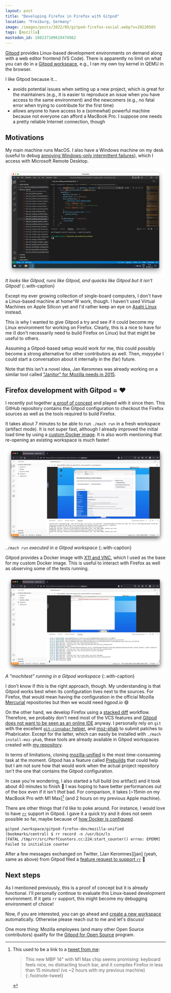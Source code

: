 ```yaml
---
layout: post
title: "Developing Firefox in Firefox with Gitpod"
location: "Freiburg, Germany"
image: /images/posts/2022/05/gitpod-firefox-social.webp?v=20220503
tags: [mozilla]
mastodon_id: 108237109619474962
---
```


[Gitpod][] provides Linux-based development environments on demand along with a
web editor frontend (VS Code). There is apparently no limit on what you can do
in a [Gitpod workspace][], e.g., I ran my own toy kernel in QEMU in the browser.

I like Gitpod because it...

- avoids potential issues when setting up a new project, which is great for the
  maintainers (e.g., it is easier to reproduce an issue when you have access to
  the same environment) and the newcomers (e.g., no fatal error when trying to
  contribute for the first time)
- allows anyone to have access to a (somewhat) powerful machine because not
  everyone can afford a MacBook Pro. I suppose one needs a pretty reliable
  Internet connection, though

## Motivations

My main machine runs MacOS. I also have a Windows machine on my desk (useful to
debug [annoying Windows-only intermittent failures][intermittent]), which I
access with Microsoft Remote Desktop.

![](/images/posts/2022/05/remote-desktop.webp)
_It looks like Gitpod, runs like Gitpod, and quacks like Gitpod but it isn't Gitpod!_
{:.with-caption}

Except my ever growing collection of single-board computers, I don't have a
Linux-based machine at home^W work, though. I haven't used Virtual Machines on
Apple Silicon yet and I'd rather keep an eye on [Asahi Linux][] instead.

This is why I wanted to give Gitpod a try and see if it could become my Linux
environment for working on Firefox. Clearly, this is a nice to have for me (I
don't necessarily need to build Firefox on Linux) but that might be useful to
others.

Assuming a Gitpod-based setup would work for me, this could possibly become a
strong alternative for other contributors as well. Then, _mayyybe_ I could start
a conversation about it internally in the (far) future.

Note that this isn't a novel idea, Jan Keromnes was already working on a similar
tool called ["Janitor" for Mozilla needs in 2015][yt-janitor].

## Firefox development with Gitpod = ❤️

I recently put together [a proof of concept][gitpod-firefox-dev] and played
with it since then. This GitHub repository contains the Gitpod configuration
to checkout the Firefox sources as well as the tools required to build Firefox.

It takes about 7 minutes to be able to run `./mach run` in a fresh workspace
(artifact mode). It is not super fast, although I already improved the initial
load time by using a [custom Docker image][docker-gitpod-firefox-dev]. It is
also worth mentioning that re-opening an existing workspace is much faster!

![](/images/posts/2022/05/gitpod-mach-run.webp)
_`./mach run` executed in a Gitpod workspace_
{:.with-caption}

Gitpod provides a Docker image with [X11 and VNC][], which I used as the base
for my custom Docker image. This is useful to interact with Firefox as well as
observing some of the tests running.

![](/images/posts/2022/05/gitpod-mach-test.webp)
_A "mochitest" running in a Gitpod workspace_
{:.with-caption}

I don't know if _this_ is the right approach, though. My understanding is that
Gitpod works best when its configuration lives next to the sources. For Firefox,
that would mean having the configuration in the official Mozilla [Mercurial][]
repositories but then we would need _hgpod.io_ 😅

On the other hand, we develop Firefox using a [stacked diff][] workflow.
Therefore, we probably don't need most of the VCS features and [Gitpod does not
want to be seen as an online IDE][gitpod-jetbrains] anyway. I personally rely
on `git` with the excellent [`git-cinnabar` helper][cinnabar], and [moz-phab][]
to submit patches to Phabricator. Except for the latter, which can easily be
installed with `./mach install-moz-phab`, these tools are already available in
Gitpod workspaces created with [my repository][gitpod-firefox-dev].

In terms of limitations, cloning [mozilla-unified][] is the most time-consuming
task at the moment. Gitpod has a feature called [Prebuilds][] that could help
but I am not sure how that would work when the actual project repository isn't
the one that contains the Gitpod configuration.

In case you're wondering, I also started a full build (no artifact) and it took
about 40 minutes to finish 🙁 I was hoping to have better performances out of
the box even if it isn't _that_ bad. For comparison, it takes [~15min on my
MacBook Pro with M1 Max][^tweet-m1-max] (and 2 hours on my previous Apple
machine).

There are other things that I'd like to poke around. For instance, I would love
to have [`rr`][rr] support in Gitpod. I gave it a quick try and it does not seem
possible so far, maybe because of [how Docker is configured][rr-docker].

```
gitpod /workspace/gitpod-firefox-dev/mozilla-unified (bookmarks/central) $ rr record -n /usr/bin/ls
[FATAL /tmp/rr/src/PerfCounters.cc:224:start_counter() errno: EPERM] Failed to initialize counter
```

After a few messages exchanged on Twitter, [Jan Keromnes][jan] (yeah, same as
above) from Gitpod filed a [feature request to support `rr`][feat-req-gitpod] 🤞

## Next steps

As I mentioned previously, this is a proof of concept but it is already
functional. I'll personally continue to evaluate this Linux-based development
environment. If it gets `rr` support, this might become my debugging
environment of choice!

Now, if you are interested, you can go ahead and [create a new
workspace][open-in-gitpod] automatically. Otherwise please reach out to me and
let's discuss!

One more thing: Mozilla employees (and many other Open Source contributors)
qualify for the [Gitpod for Open Source][gitpod-opensource] program.

[^tweet-m1-max]: This used to be a link to a [tweet from me](https://twitter.com/couac/status/1463582168450539541):
    > This new MBP 14" with M1 Max chip seems promising: keyboard feels nice, no
    > distracting touch bar, and it compiles Firefox in less than 15 minutes!
    > (vs ~2 hours with my previous machine)
    {:.footnote-tweet}

[asahi linux]: https://asahilinux.org/
[cinnabar]: https://github.com/glandium/git-cinnabar
[docker-gitpod-firefox-dev]: https://hub.docker.com/r/willdurand/gitpod-firefox-dev
[feat-req-gitpod]: https://github.com/gitpod-io/gitpod/issues/9687
[gitpod workspace]: https://www.gitpod.io/docs/workspaces
[gitpod-firefox-dev]: https://github.com/willdurand/gitpod-firefox-dev
[gitpod-jetbrains]: https://www.gitpod.io/blog/gitpod-jetbrains
[gitpod-opensource]: https://www.gitpod.io/blog/gitpod-for-opensource
[gitpod]: https://gitpod.io/
[intermittent]: https://bugzilla.mozilla.org/show_bug.cgi?id=1761550
[issue-rr]: https://github.com/rr-debugger/rr/issues/2952
[mercurial]: https://www.mercurial-scm.org/
[moz-phab]: https://moz-conduit.readthedocs.io/en/latest/phabricator-user.html#setting-up-mozphab
[mozilla-unified]: https://mozilla-version-control-tools.readthedocs.io/en/latest/hgmozilla/unifiedrepo.html
[open-in-gitpod]: https://gitpod.io/#https://github.com/willdurand/gitpod-firefox-dev
[prebuilds]: https://www.gitpod.io/docs/prebuilds
[rr-docker]: https://github.com/rr-debugger/rr/wiki/Docker
[rr]: https://github.com/rr-debugger/rr
[stacked diff]: https://jg.gg/2018/09/29/stacked-diffs-versus-pull-requests/
[x11 and vnc]: https://www.gitpod.io/blog/native-ui-with-vnc
[yt-janitor]: https://www.youtube.com/watch?v=5sNDMIh-iVw
